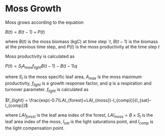 # Moss Growth

Moss grows according to the equation


$B(t) = B(t-1) + P(t)$

where $B(t)$ is the moss biomass (kgC) at time step `$t$, $B(t-1)$ is the biomass 
at the previous time step, and $P(t)$ is the moss productivity at the time step $t$

Moss productivity is calculated as 

$P(t) = S_lA_{max}f_{light}B(t-1) - B(t-1)q$

where $S_l$ is the moss specific leaf area, $A_{max}$ is the moss maximum productivity, 
$f_{light}$ is a growth response factor, and $q$ is a respiration and turnover parameter. 
$f_{light}$ is calculated as 

$f_{light} = \frac{exp(-0.7(LAI_{forest}+LAI_{moss})-l_{comp})}{l_{sat}-l_{comp}}$  

where $LAI_{forest}$ is the leaf area index of the forest, $LAI_{moss} = B\times S_l$ 
is the leaf area index of the moss, $l_{sat}$ is the light saturations point, and 
$l_{comp}$ is the light compensation point.
